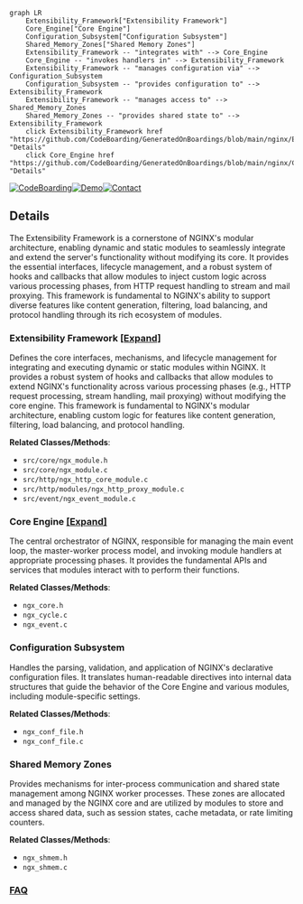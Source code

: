 ```mermaid
graph LR
    Extensibility_Framework["Extensibility Framework"]
    Core_Engine["Core Engine"]
    Configuration_Subsystem["Configuration Subsystem"]
    Shared_Memory_Zones["Shared Memory Zones"]
    Extensibility_Framework -- "integrates with" --> Core_Engine
    Core_Engine -- "invokes handlers in" --> Extensibility_Framework
    Extensibility_Framework -- "manages configuration via" --> Configuration_Subsystem
    Configuration_Subsystem -- "provides configuration to" --> Extensibility_Framework
    Extensibility_Framework -- "manages access to" --> Shared_Memory_Zones
    Shared_Memory_Zones -- "provides shared state to" --> Extensibility_Framework
    click Extensibility_Framework href "https://github.com/CodeBoarding/GeneratedOnBoardings/blob/main/nginx/Extensibility_Framework.md" "Details"
    click Core_Engine href "https://github.com/CodeBoarding/GeneratedOnBoardings/blob/main/nginx/Core_Engine.md" "Details"
```

[![CodeBoarding](https://img.shields.io/badge/Generated%20by-CodeBoarding-9cf?style=flat-square)](https://github.com/CodeBoarding/CodeBoarding)[![Demo](https://img.shields.io/badge/Try%20our-Demo-blue?style=flat-square)](https://www.codeboarding.org/demo)[![Contact](https://img.shields.io/badge/Contact%20us%20-%20contact@codeboarding.org-lightgrey?style=flat-square)](mailto:contact@codeboarding.org)

## Details

The Extensibility Framework is a cornerstone of NGINX's modular architecture, enabling dynamic and static modules to seamlessly integrate and extend the server's functionality without modifying its core. It provides the essential interfaces, lifecycle management, and a robust system of hooks and callbacks that allow modules to inject custom logic across various processing phases, from HTTP request handling to stream and mail proxying. This framework is fundamental to NGINX's ability to support diverse features like content generation, filtering, load balancing, and protocol handling through its rich ecosystem of modules.

### Extensibility Framework [[Expand]](./Extensibility_Framework.md)
Defines the core interfaces, mechanisms, and lifecycle management for integrating and executing dynamic or static modules within NGINX. It provides a robust system of hooks and callbacks that allow modules to extend NGINX's functionality across various processing phases (e.g., HTTP request processing, stream handling, mail proxying) without modifying the core engine. This framework is fundamental to NGINX's modular architecture, enabling custom logic for features like content generation, filtering, load balancing, and protocol handling.


**Related Classes/Methods**:

- `src/core/ngx_module.h`
- `src/core/ngx_module.c`
- `src/http/ngx_http_core_module.c`
- `src/http/modules/ngx_http_proxy_module.c`
- `src/event/ngx_event_module.c`


### Core Engine [[Expand]](./Core_Engine.md)
The central orchestrator of NGINX, responsible for managing the main event loop, the master-worker process model, and invoking module handlers at appropriate processing phases. It provides the fundamental APIs and services that modules interact with to perform their functions.


**Related Classes/Methods**:

- `ngx_core.h`
- `ngx_cycle.c`
- `ngx_event.c`


### Configuration Subsystem
Handles the parsing, validation, and application of NGINX's declarative configuration files. It translates human-readable directives into internal data structures that guide the behavior of the Core Engine and various modules, including module-specific settings.


**Related Classes/Methods**:

- `ngx_conf_file.h`
- `ngx_conf_file.c`


### Shared Memory Zones
Provides mechanisms for inter-process communication and shared state management among NGINX worker processes. These zones are allocated and managed by the NGINX core and are utilized by modules to store and access shared data, such as session states, cache metadata, or rate limiting counters.


**Related Classes/Methods**:

- `ngx_shmem.h`
- `ngx_shmem.c`




### [FAQ](https://github.com/CodeBoarding/GeneratedOnBoardings/tree/main?tab=readme-ov-file#faq)